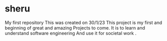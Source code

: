 # sheru
My first repository 
This was created on 30/1/23
This project is my first and beginning of great and amazing 
Projects to come.
It is to learn and understand software engineering 
And use it for societal work .
